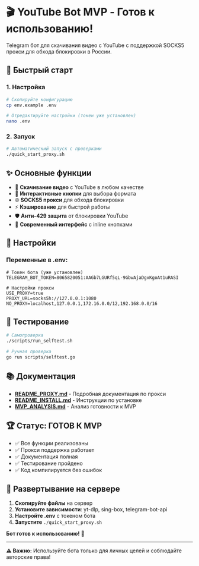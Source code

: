 # 🎬 YouTube Bot MVP - Готов к использованию!

Telegram бот для скачивания видео с YouTube с поддержкой SOCKS5 прокси для обхода блокировки в России.

## 🚀 Быстрый старт

### 1. Настройка
```bash
# Скопируйте конфигурацию
cp env.example .env

# Отредактируйте настройки (токен уже установлен)
nano .env
```

### 2. Запуск
```bash
# Автоматический запуск с проверками
./quick_start_proxy.sh
```

## ✨ Основные функции

- 🎥 **Скачивание видео** с YouTube в любом качестве
- 🔘 **Интерактивные кнопки** для выбора формата
- 🌐 **SOCKS5 прокси** для обхода блокировки
- ⚡ **Кэширование** для быстрой работы
- 🛡️ **Анти-429 защита** от блокировки YouTube
- 📱 **Современный интерфейс** с inline кнопками

## 🔧 Настройки

### Переменные в .env:
```env
# Токен бота (уже установлен)
TELEGRAM_BOT_TOKEN=8065820051:AAGb7LGURf5qL-9GbwAjaDgxKgoAt1uRASI

# Настройки прокси
USE_PROXY=true
PROXY_URL=socks5h://127.0.0.1:1080
NO_PROXY=localhost,127.0.0.1,172.16.0.0/12,192.168.0.0/16
```

## 🧪 Тестирование

```bash
# Самопроверка
./scripts/run_selftest.sh

# Ручная проверка
go run scripts/selftest.go
```

## 📚 Документация

- **[README_PROXY.md](README_PROXY.md)** - Подробная документация по прокси
- **[README_INSTALL.md](README_INSTALL.md)** - Инструкции по установке
- **[MVP_ANALYSIS.md](MVP_ANALYSIS.md)** - Анализ готовности к MVP

## 🏆 Статус: ГОТОВ К MVP

- ✅ Все функции реализованы
- ✅ Прокси поддержка работает
- ✅ Документация полная
- ✅ Тестирование пройдено
- ✅ Код компилируется без ошибок

## 🚀 Развертывание на сервере

1. **Скопируйте файлы** на сервер
2. **Установите зависимости**: yt-dlp, sing-box, telegram-bot-api
3. **Настройте .env** с токеном бота
4. **Запустите** `./quick_start_proxy.sh`

**Бот готов к использованию!** 🎉

---

**⚠️ Важно:** Используйте бота только для личных целей и соблюдайте авторские права!




